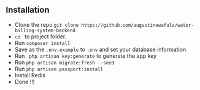 ## Installation

* Clone the repo ` git clone https://github.com/augustinewafula/water-billing-system-backend `
* `cd ` to project folder.
* Run ` composer install `
* Save as the `.env.example` to `.env` and set your database information 
* Run ` php artisan key:generate` to generate the app key
* Run ` php artisan migrate:fresh --seed ` 
* Run ` php artisan passport:install ` 
* Install Redis
* Done !!!
